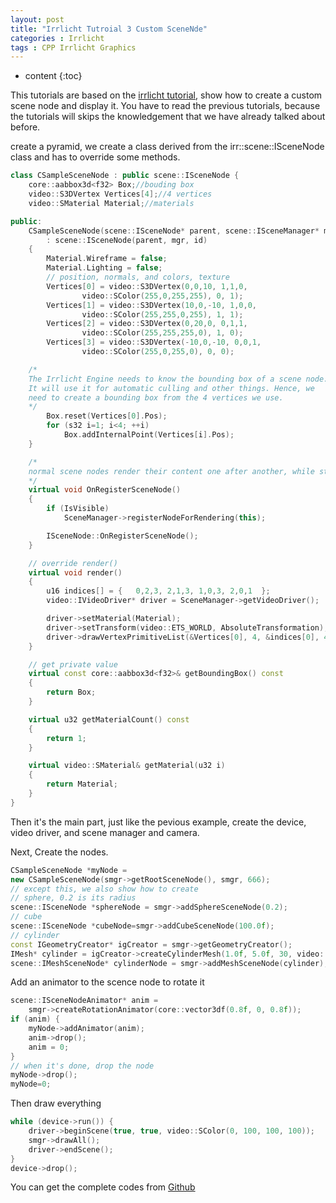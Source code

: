 ```yaml
---
layout: post
title: "Irrlicht Tutroial 3 Custom SceneNde"
categories : Irrlicht
tags : CPP Irrlicht Graphics
---
```

* content
{:toc}

This tutorials are based on the [irrlicht tutorial](http://irrlicht.sourceforge.net/docu), show how to create a custom scene node and display it. You have to read the previous tutorials, because the tutorials will skips the knowledgement that we have already talked about before.

create a pyramid, we create a class derived from the irr::scene::ISceneNode class and has to override some methods.

```cpp
class CSampleSceneNode : public scene::ISceneNode {
	core::aabbox3d<f32> Box;//bouding box
	video::S3DVertex Vertices[4];//4 vertices
	video::SMaterial Material;//materials

public:
	CSampleSceneNode(scene::ISceneNode* parent, scene::ISceneManager* mgr, s32 id)
		: scene::ISceneNode(parent, mgr, id)
	{
		Material.Wireframe = false;
		Material.Lighting = false;
		// position, normals, and colors, texture
		Vertices[0] = video::S3DVertex(0,0,10, 1,1,0,
				video::SColor(255,0,255,255), 0, 1);
		Vertices[1] = video::S3DVertex(10,0,-10, 1,0,0,
				video::SColor(255,255,0,255), 1, 1);
		Vertices[2] = video::S3DVertex(0,20,0, 0,1,1,
				video::SColor(255,255,255,0), 1, 0);
		Vertices[3] = video::S3DVertex(-10,0,-10, 0,0,1,
				video::SColor(255,0,255,0), 0, 0);

	/*
	The Irrlicht Engine needs to know the bounding box of a scene node.
	It will use it for automatic culling and other things. Hence, we
	need to create a bounding box from the 4 vertices we use.
	*/
		Box.reset(Vertices[0].Pos);
		for (s32 i=1; i<4; ++i)
			Box.addInternalPoint(Vertices[i].Pos);
	}

	/*
	normal scene nodes render their content one after another, while stencil buffer shadows would like to be drawn after all other scene nodes. And camera or light scene nodes need to be rendered before all other scene nodes (if at all). So here we simply register the scene node to render normally. If we would like to let it be rendered like cameras or light, we would have to call SceneManager->registerNodeForRendering(this, SNRT_LIGHT_AND_CAMERA)
	*/
	virtual void OnRegisterSceneNode()
	{
		if (IsVisible)
			SceneManager->registerNodeForRendering(this);

		ISceneNode::OnRegisterSceneNode();
	}

	// override render()
	virtual void render()
    {
        u16 indices[] = {   0,2,3, 2,1,3, 1,0,3, 2,0,1  };
        video::IVideoDriver* driver = SceneManager->getVideoDriver();

        driver->setMaterial(Material);
        driver->setTransform(video::ETS_WORLD, AbsoluteTransformation);
        driver->drawVertexPrimitiveList(&Vertices[0], 4, &indices[0], 4, video::EVT_STANDARD, scene::EPT_TRIANGLES, video::EIT_16BIT);
    }

    // get private value
    virtual const core::aabbox3d<f32>& getBoundingBox() const
    {
        return Box;
    }

    virtual u32 getMaterialCount() const
    {
        return 1;
    }

    virtual video::SMaterial& getMaterial(u32 i)
    {
        return Material;
    }   
}
```
Then it's the main part, just like the pevious example, create the device, video driver, and scene manager and camera.

Next, Create the nodes.
```cpp
CSampleSceneNode *myNode =
new CSampleSceneNode(smgr->getRootSceneNode(), smgr, 666);
// except this, we also show how to create 
// sphere, 0.2 is its radius
scene::ISceneNode *sphereNode = smgr->addSphereSceneNode(0.2);
// cube
scene::ISceneNode *cubeNode=smgr->addCubeSceneNode(100.0f);
// cylinder
const IGeometryCreator* igCreator = smgr->getGeometryCreator();
IMesh* cylinder = igCreator->createCylinderMesh(1.0f, 5.0f, 30, video::SColor(255, 255, 255, 255), false);
scene::IMeshSceneNode* cylinderNode = smgr->addMeshSceneNode(cylinder);
```
Add an animator to the scence node to rotate it
```cpp
scene::ISceneNodeAnimator* anim =
	smgr->createRotationAnimator(core::vector3df(0.8f, 0, 0.8f));
if (anim) {
	myNode->addAnimator(anim);
	anim->drop();
	anim = 0;
}
// when it's done, drop the node
myNode->drop();
myNode=0;
```
Then draw everything
```cpp
while (device->run()) {
	driver->beginScene(true, true, video::SColor(0, 100, 100, 100));
	smgr->drawAll();
	driver->endScene();
}
device->drop();
```

You can get the complete codes from [Github](https://github.com/Shanshan-IC/DirectX-Irrlicht-Tutorial/tree/master/Irrlicht-examples/03.CustomSceneNode)
